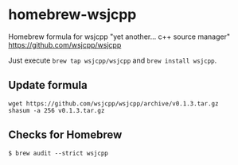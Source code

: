 # homebrew-wsjcpp
Homebrew formula for wsjcpp "yet another... c++ source manager" https://github.com/wsjcpp/wsjcpp

Just execute `brew tap wsjcpp/wsjcpp` and `brew install wsjcpp`.

## Update formula
```
wget https://github.com/wsjcpp/wsjcpp/archive/v0.1.3.tar.gz
shasum -a 256 v0.1.3.tar.gz
```

## Checks for Homebrew

```
$ brew audit --strict wsjcpp
```
